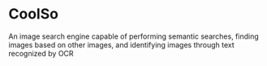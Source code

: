 # CoolSo
An image search engine capable of performing semantic searches, finding images based on other images, and identifying images through text recognized by OCR